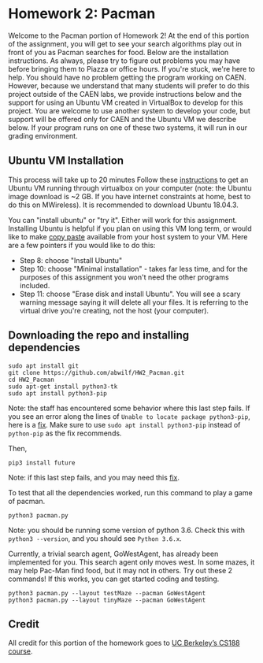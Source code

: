# Homework 2: Pacman
Welcome to the Pacman portion of Homework 2! At the end of this portion of the assignment, you will get to see your search algorithms play out in front of you as Pacman searches for food.  Below are the installation instructions.  As always, please try to figure out problems you may have before bringing them to Piazza or office hours. If you're stuck, we're here to help.  You should have no problem getting the program working on CAEN.  However, because we understand that many students will prefer to do this project outside of the CAEN labs, we provide instructions below and the support for using an Ubuntu VM created in VirtualBox to develop for this project.  You are welcome to use another system to develop your code, but support will be offered only for CAEN and the Ubuntu VM we describe below.  If your program runs on one of these two systems, it will run in our grading environment.

## Ubuntu VM Installation
This process will take up to 20 minutes
Follow these [instructions](https://www.dev2qa.com/how-to-install-ubuntu-on-virtualbox-mac/) to get an Ubuntu VM running through virtualbox on your computer (note: the Ubuntu image download is ~2 GB.  If you have internet constraints at home, best to do this on MWireless).  It is recommended to download Ubuntu 18.04.3.

You can "install ubuntu" or "try it".  Either will work for this assignment.  Installing Ubuntu is helpful if you plan on using this VM long term, or would like to make [copy paste](https://apple.stackexchange.com/questions/132233/copy-and-pasting-between-host-and-vm) available from your host system to your VM. Here are a few pointers if you would like to do this:
* Step 8: choose "Install Ubuntu"
* Step 10: choose "Minimal installation" - takes far less time, and for the purposes of this assignment you won't need the other programs included.
* Step 11: choose "Erase disk and install Ubuntu".  You will see a scary warning message saying it will delete all your files.  It is referring to the virtual drive you're  creating, not the host (your computer).    

## Downloading the repo and installing dependencies
```
sudo apt install git
git clone https://github.com/abwilf/HW2_Pacman.git
cd HW2_Pacman
sudo apt-get install python3-tk
sudo apt install python3-pip
```
Note: the staff has encountered some behavior where this last step fails.  If you see an error along the lines of `Unable to locate package python3-pip`, here is a [fix](https://askubuntu.com/questions/1061486/unable-to-locate-package-python-pip-when-trying-to-install-from-fresh-18-04-in).  Make sure to use `sudo apt install python3-pip` instead of `python-pip` as the fix recommends.

Then, 
```
pip3 install future
```
Note: if this last step fails, and you may need this [fix](https://askubuntu.com/questions/1061486/unable-to-locate-package-python-pip-when-trying-to-install-from-fresh-18-04-in).

To test that all the dependencies worked, run this command to play a game of pacman.  
```
python3 pacman.py
```

Note: you should be running some version of python 3.6.  Check this with `python3 --version`, and you should see `Python 3.6.x`.

Currently, a trivial search agent, GoWestAgent, has already been implemented for you. This search agent only moves west. In some mazes, it may help Pac-Man find food, but it may not in others. Try out these 2 commands!  If this works, you can get started coding and testing.
```
python3 pacman.py --layout testMaze --pacman GoWestAgent
python3 pacman.py --layout tinyMaze --pacman GoWestAgent
```

## Credit
All credit for this portion of the homework goes to [UC Berkeley’s CS188 course](http://ai.berkeley.edu).
